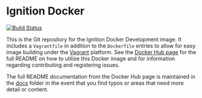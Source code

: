 # Ignition Docker

[![Build Status](https://travis-ci.org/thirdgen88/ignition-docker.svg?branch=master)](https://travis-ci.org/thirdgen88/ignition-docker)

This is the Git repository for the Ignition Docker Development image.  It includes a `Vagrantfile` in addition to the `Dockerfile` entries to allow for easy image building under the [Vagrant](https://vagrantup.com) platform.  See the [Docker Hub page](https://hub.docker.com/r/kcollins/ignition/ ) for the full README on how to utilize this Docker image and for information regarding contributing and registering issues.

The full README documentation from the Docker Hub page is maintained in the [docs](https://github.com/thirdgen88/ignition-docker/tree/master/docs) folder in the event that you find typos or areas that need more detail or content.